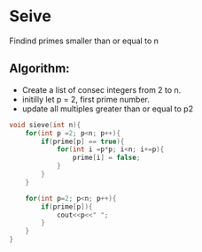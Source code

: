 # Seive
Findind primes smaller than or equal to n
## Algorithm:
* Create a list of consec integers from 2 to n.
* initilly let p = 2, first prime number.
* update all multiples greater than or equal to p2 

```c++
void sieve(int n){
	for(int p =2; p<n; p++){
		if(prime[p] == true){
			for(int i =p*p; i<n; i+=p){
				prime[i] = false;
			}
		}
	}

	for(int p=2; p<n; p++){
		if(prime[p]){
			cout<<p<<" ";
		}
	}
}
```
